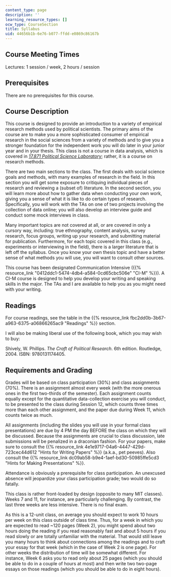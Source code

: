 ```yaml
---
content_type: page
description: ''
learning_resource_types: []
ocw_type: CourseSection
title: Syllabus
uid: 44656b1b-6e76-b077-ffdd-e0869c86167b
---
```


Course Meeting Times
--------------------

Lectures: 1 session / week, 2 hours / session

Prerequisites
-------------

There are no prerequisites for this course.

Course Description
------------------

This course is designed to provide an introduction to a variety of empirical research methods used by political scientists. The primary aims of the course are to make you a more sophisticated consumer of empirical research in the social sciences from a variety of methods and to give you a stronger foundation for the independent work you will do later in your junior year and in your thesis. This class is not a course in data analysis, which is covered in [_17.871 Political Science Laboratory_](/courses/17-871-political-science-laboratory-spring-2012); rather, it is a course on research methods.

There are two main sections to the class. The first deals with social science goals and methods, with many examples of research in the field. In this section you will get some exposure to critiquing individual pieces of research and reviewing a (subset of) literature. In the second section, you will learn more about how to gather data when conducting your own work, giving you a sense of what it is like to do certain types of research. Specifically, you will work with the TAs on one of two projects involving the collection of data online; you will also develop an interview guide and conduct some mock interviews in class.

Many important topics are not covered at all, or are covered in only a cursory way, including: true ethnography, content analysis, survey research, focus groups, writing up your research, and submitting material for publication. Furthermore, for each topic covered in this class (e.g., experiments or interviewing in the field), there is a larger literature that is left off the syllabus. Once you know your own thesis topic and have a better sense of what methods you will use, you will want to consult other sources.

This course has been designated Communication Intensive ({{% resource_link "0412ddc1-5474-4db4-a584-0cd65cbc506e" "CI-M" %}}). A CI-M course is designed to help you develop your writing and speaking skills in the major. The TAs and I are available to help you as you might need with your writing.

Readings
--------

For course readings, see the table in the {{% resource_link fbc2dd0b-3b67-a963-6375-a06866265ac9 "Readings" %}} section.

I will also be making liberal use of the following book, which you may wish to buy:

Shively, W. Phillips. _The Craft of Political Research_. 6th edition. Routledge, 2004. ISBN: 9780131174405.

Requirements and Grading
------------------------

Grades will be based on class participation (30%) and class assignments (70%). There is an assignment almost every week (with the more onerous ones in the first two-thirds of the semester). Each assignment counts equally except for the quantitative data-collection exercise you will conduct, to be presented to the class during Session 12, which counts three times more than each other assignment, and the paper due during Week 11, which counts twice as much.

All assignments (including the slides you will use in your formal class presentations) are due by 4 PM the day BEFORE the class on which they will be discussed. Because the assignments are crucial to class discussion, late submissions will be penalized in a draconian fashion. For your papers, make sure to consult the {{% resource_link 4e1e9717-04a6-4447-429d-723cec44d612 "Hints for Writing Papers" %}} (a.k.a., pet peeves). Also consult the {{% resource_link dc09ab58-b9e4-1aef-bd30-50985ffe5cd3 "Hints for Making Presentations" %}}.

Attendance is obviously a prerequisite for class participation. An unexcused absence will jeopardize your class participation grade; two would do so fatally.

This class is rather front-loaded by design (opposite to many MIT classes). Weeks 7 and 11, for instance, are particularly challenging. By contrast, the last three weeks are less intensive. There is no final exam.

As this is a 12-unit class, on average you should expect to work 10 hours per week on this class outside of class time. Thus, for a week in which you are expected to read ~120 pages (Week 2), you might spend about two hours doing the reading if you read reasonably fast and about 5 hours if you read slowly or are totally unfamiliar with the material. That would still leave you many hours to think about connections among the readings and to craft your essay for that week (which in the case of Week 2 is one page). For other weeks the distribution of time will be somewhat different. For instance, Week 6 asks you to read only about 25 pages (which you should be able to do in a couple of hours at most) and then write two two-page essays on those readings (which you should be able to do in eight hours).